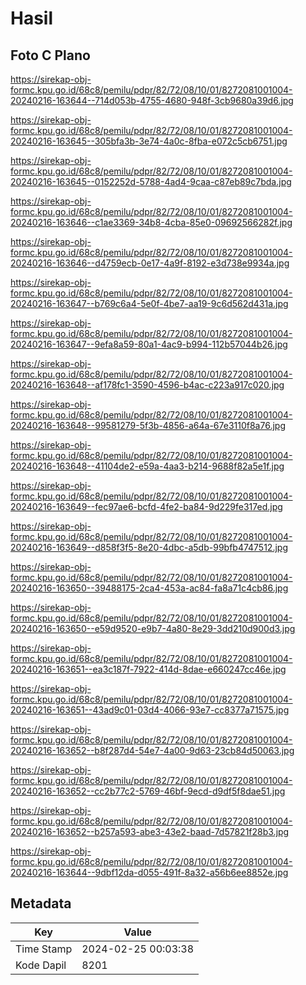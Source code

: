 # Hasil

## Foto C Plano

https://sirekap-obj-formc.kpu.go.id/68c8/pemilu/pdpr/82/72/08/10/01/8272081001004-20240216-163644--714d053b-4755-4680-948f-3cb9680a39d6.jpg

https://sirekap-obj-formc.kpu.go.id/68c8/pemilu/pdpr/82/72/08/10/01/8272081001004-20240216-163645--305bfa3b-3e74-4a0c-8fba-e072c5cb6751.jpg

https://sirekap-obj-formc.kpu.go.id/68c8/pemilu/pdpr/82/72/08/10/01/8272081001004-20240216-163645--0152252d-5788-4ad4-9caa-c87eb89c7bda.jpg

https://sirekap-obj-formc.kpu.go.id/68c8/pemilu/pdpr/82/72/08/10/01/8272081001004-20240216-163646--c1ae3369-34b8-4cba-85e0-09692566282f.jpg

https://sirekap-obj-formc.kpu.go.id/68c8/pemilu/pdpr/82/72/08/10/01/8272081001004-20240216-163646--d4759ecb-0e17-4a9f-8192-e3d738e9934a.jpg

https://sirekap-obj-formc.kpu.go.id/68c8/pemilu/pdpr/82/72/08/10/01/8272081001004-20240216-163647--b769c6a4-5e0f-4be7-aa19-9c6d562d431a.jpg

https://sirekap-obj-formc.kpu.go.id/68c8/pemilu/pdpr/82/72/08/10/01/8272081001004-20240216-163647--9efa8a59-80a1-4ac9-b994-112b57044b26.jpg

https://sirekap-obj-formc.kpu.go.id/68c8/pemilu/pdpr/82/72/08/10/01/8272081001004-20240216-163648--af178fc1-3590-4596-b4ac-c223a917c020.jpg

https://sirekap-obj-formc.kpu.go.id/68c8/pemilu/pdpr/82/72/08/10/01/8272081001004-20240216-163648--99581279-5f3b-4856-a64a-67e3110f8a76.jpg

https://sirekap-obj-formc.kpu.go.id/68c8/pemilu/pdpr/82/72/08/10/01/8272081001004-20240216-163648--41104de2-e59a-4aa3-b214-9688f82a5e1f.jpg

https://sirekap-obj-formc.kpu.go.id/68c8/pemilu/pdpr/82/72/08/10/01/8272081001004-20240216-163649--fec97ae6-bcfd-4fe2-ba84-9d229fe317ed.jpg

https://sirekap-obj-formc.kpu.go.id/68c8/pemilu/pdpr/82/72/08/10/01/8272081001004-20240216-163649--d858f3f5-8e20-4dbc-a5db-99bfb4747512.jpg

https://sirekap-obj-formc.kpu.go.id/68c8/pemilu/pdpr/82/72/08/10/01/8272081001004-20240216-163650--39488175-2ca4-453a-ac84-fa8a71c4cb86.jpg

https://sirekap-obj-formc.kpu.go.id/68c8/pemilu/pdpr/82/72/08/10/01/8272081001004-20240216-163650--e59d9520-e9b7-4a80-8e29-3dd210d900d3.jpg

https://sirekap-obj-formc.kpu.go.id/68c8/pemilu/pdpr/82/72/08/10/01/8272081001004-20240216-163651--ea3c187f-7922-414d-8dae-e660247cc46e.jpg

https://sirekap-obj-formc.kpu.go.id/68c8/pemilu/pdpr/82/72/08/10/01/8272081001004-20240216-163651--43ad9c01-03d4-4066-93e7-cc8377a71575.jpg

https://sirekap-obj-formc.kpu.go.id/68c8/pemilu/pdpr/82/72/08/10/01/8272081001004-20240216-163652--b8f287d4-54e7-4a00-9d63-23cb84d50063.jpg

https://sirekap-obj-formc.kpu.go.id/68c8/pemilu/pdpr/82/72/08/10/01/8272081001004-20240216-163652--cc2b77c2-5769-46bf-9ecd-d9df5f8dae51.jpg

https://sirekap-obj-formc.kpu.go.id/68c8/pemilu/pdpr/82/72/08/10/01/8272081001004-20240216-163652--b257a593-abe3-43e2-baad-7d57821f28b3.jpg

https://sirekap-obj-formc.kpu.go.id/68c8/pemilu/pdpr/82/72/08/10/01/8272081001004-20240216-163644--9dbf12da-d055-491f-8a32-a56b6ee8852e.jpg


## Metadata

| Key        | Value               |
| ---------- | ------------------- |
| Time Stamp | 2024-02-25 00:03:38 |
| Kode Dapil | 8201                |



